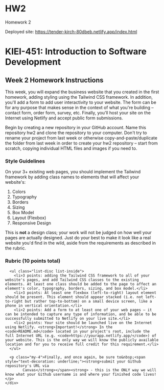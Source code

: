 # HW2
Homework 2

Deployed site: https://tender-kirch-80dbeb.netlify.app/index.html

<!DOCTYPE html>
<html lang="en">

<head>
  <meta charset="UTF-8">
  <meta name="viewport" content="width=device-width, initial-scale=1.0">
  <title>KIEI-451: Week 2 Homework</title>
  <link href="https://unpkg.com/tailwindcss@2/dist/tailwind.min.css" rel="stylesheet" type="text/css">
</head>

<body>
  <div class="container mx-auto py-8">
    <h1 class="text-lg uppercase text-gray-500 font-bold">KIEI-451: Introduction to Software Development</h1>
    <h2 class="text-2xl font-bold my-4">Week 2 Homework Instructions</h2>
    <div class="mt-4 space-y-4">
      <p>This week, you will expand the business website that you created in the first homework, adding styling using the Tailwind CSS framework. In addition, you'll add a form to add user interactivity to your website. The form can be for any purpose that makes sense in the context of what you're building – contact form, order form, survey, etc. Finally, you'll host your site on the Internet using Netlify and accept public form submissions.</p>
      <p>Begin by creating a new repository in your GitHub account. Name this repository <span class="bg-orange-100 text-red-400 font-mono p-1">hw2</span> and clone the repository to your computer. Don't try to rename your project from last week or otherwise copy-and-paste/duplicate the folder from last week in order to create your <span class="bg-orange-100 text-red-400 font-mono p-1">hw2</span> repository – start from scratch, copying individual HTML files and images if you need to.</p>
      <h3 class="font-bold text-xl">Style Guidelines</h3>
      <p>On your 3+ existing web pages, you should implement the Tailwind framework by adding class names to elements that will affect your website's:</p>
      <ol class="list-decimal list-inside">
        <li>Colors</li>
        <li>Typography</li>
        <li>Borders</li>
        <li>Sizing</li>
        <li>Box Model</li>
        <li>Layout (Flexbox)</li>
        <li>Responsive Design</li>
      </ol>
      <p>This is <strong>not</strong> a design class; your work will not be judged on how well your pages are actually designed. Just do your best to make it look like a real website you'd find in the wild, aside from the requirements as described in the rubric.</p>
      <h3 class="font-bold text-xl">Rubric (10 points total)</h3>

      <ul class="list-disc list-inside">
        <li>3 points: adding the Tailwind CSS framework to all of your website's pages, and add Tailwind CSS classes to the existing elements. At least one class should be added to the page to affect an element's color, typography, borders, sizing, and box model.</li>
        <li>3 points: At least one flexbox (left-to-right) layout element should be present. This element should appear stacked (i.e. not left-to-right but rather top-to-bottom) on a small device screen, like a phone in vertical orientation.</li>
        <li>2 points: Add a form to at least one of your web pages – it can be intended to capture any type of information, and be able to be successfully submitted to Netlify on your live site.</li>
        <li>2 points: Your site should be launched live on the Internet using Netlify. <strong>Important!</strong> In the <code>README.md</code> located in your project's root, include the full Internet URL (e.g. <code>https://yourapp.netlify.app/</code>) of your website. This is the only way we will know the publicly available location and for you to receive full credit for this requirement.</li>
      </ul>

      <p class="my-4">Finally, and once again, be sure to&nbsp;<span style="text-decoration: underline;"><strong>submit your Github repository's URL via
            Canvas</strong></span><strong> - this is the ONLY way we will know what your Github username is and where your finished code lives!</p>
    </div>
</body>

</html>
